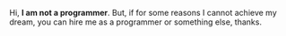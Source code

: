 Hi, **I am not a programmer**. But, if for some reasons I cannot achieve my dream, you can hire me as a programmer or something else, thanks.
